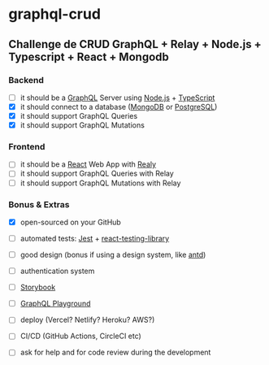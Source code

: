# graphql-crud

## Challenge de CRUD GraphQL + Relay + Node.js + Typescript + React + Mongodb

### Backend
- [ ] it should be a [GraphQL](https://graphql.org/) Server using [Node.js](https://nodejs.org/en/) + [TypeScript](https://www.typescriptlang.org/)
- [x] it should connect to a database ([MongoDB](https://www.mongodb.com/) or [PostgreSQL](https://www.postgresql.org/))
- [x] it should support GraphQL Queries
- [x] it should support GraphQL Mutations

### Frontend
- [ ] it should be a [React](https://reactjs.org/) Web App with [Realy](https://relay.dev/)
- [ ] it should support GraphQL Queries with Relay
- [ ] it should support GraphQL Mutations with Relay

### Bonus & Extras
- [x] open-sourced on your GitHub
- [ ] automated tests: [Jest](https://jestjs.io/) + [react-testing-library](https://testing-library.com/)
- [ ] good design (bonus if using a design system, like [antd](https://ant.design/))
- [ ] authentication system
- [ ] [Storybook](https://storybook.js.org/)
- [ ] [GraphQL Playground](https://github.com/graphql/graphql-playground)
- [ ] deploy (Vercel? Netlify? Heroku? AWS?)
- [ ] CI/CD (GitHub Actions, CircleCI etc)
- [ ] ask for help and for code review during the development

